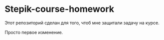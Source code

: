 # Stepik-course-homework
Этот репозиторий сделан для того, чтоб мне защитали задачу на курсе.

Просто первое изменение.
